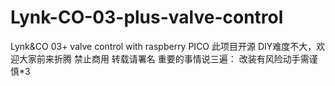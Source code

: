 # Lynk-CO-03-plus-valve-control
Lynk&amp;CO 03+ valve control with raspberry PICO
此项目开源
DIY难度不大，欢迎大家前来折腾
禁止商用
转载请署名
重要的事情说三遍：
改装有风险动手需谨慎*3
